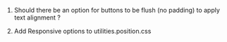 <!-- TODO: -->
1. Should there be an option for buttons to be flush (no padding) to apply text alignment ?

2. Add Responsive options to utilities.position.css

